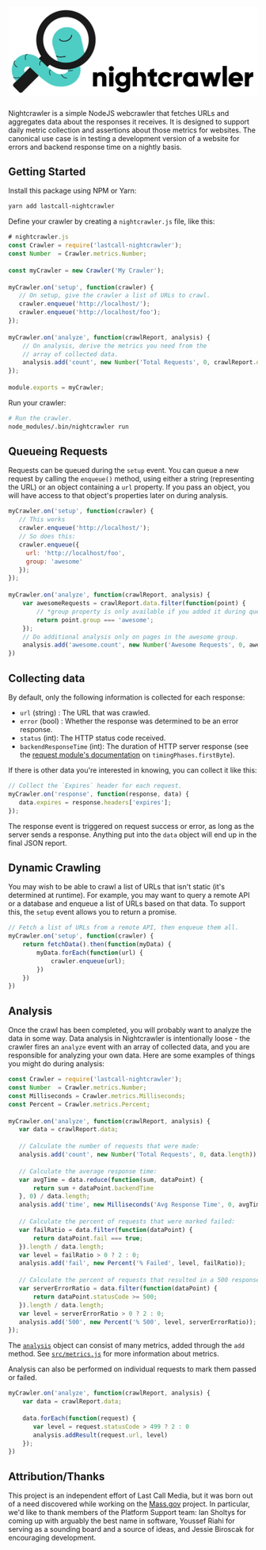 ![Nightcrawler](docs/logo.png)
============

Nightcrawler is a simple NodeJS webcrawler that fetches URLs and aggregates data about the responses it receives.  It is designed to support daily metric collection and assertions about those metrics for websites.  The canonical use case is in testing a development version of a website for errors and backend response time on a nightly basis.

Getting Started
---------------
Install this package using NPM or Yarn:
```bash
yarn add lastcall-nightcrawler
```
Define your crawler by creating a `nightcrawler.js` file, like this:
```js
# nightcrawler.js
const Crawler = require('lastcall-nightcrawler');
const Number  = Crawler.metrics.Number;

const myCrawler = new Crawler('My Crawler');

myCrawler.on('setup', function(crawler) {
   // On setup, give the crawler a list of URLs to crawl.
   crawler.enqueue('http://localhost/'); 
   crawler.enqueue('http://localhost/foo'); 
});

myCrawler.on('analyze', function(crawlReport, analysis) {
    // On analysis, derive the metrics you need from the
    // array of collected data.
    analysis.add('count', new Number('Total Requests', 0, crawlReport.data.length));
});

module.exports = myCrawler;
```
Run your crawler:
```bash
# Run the crawler.
node_modules/.bin/nightcrawler run
```

Queueing Requests
-----------------
Requests can be queued during the `setup` event.  You can queue a new request by calling the `enqueue()` method, using either a string (representing the URL) or an object containing a `url` property.  If you pass an object, you will have access to that object's properties later on during analysis.

```js
myCrawler.on('setup', function(crawler) {
   // This works
   crawler.enqueue('http://localhost/'); 
   // So does this:
   crawler.enqueue({
     url: 'http://localhost/foo',
     group: 'awesome'
   }); 
});

myCrawler.on('analyze', function(crawlReport, analysis) {
    var awesomeRequests = crawlReport.data.filter(function(point) {
        // *group property is only available if you added it during queuing.
        return point.group === 'awesome';
    });
    // Do additional analysis only on pages in the awesome group.
    analysis.add('awesome.count', new Number('Awesome Requests', 0, awesomeRequests.length));
})
```

Collecting data
---------------
By default, only the following information is collected for each response:
* `url` (string) : The URL that was crawled.
* `error` (bool) : Whether the response was determined to be an error response.
* `status` (int): The HTTP status code received.
* `backendResponseTime` (int): The duration of HTTP server response (see the [request module's documentation](https://github.com/request/request) on `timingPhases.firstByte`).

If there is other data you're interested in knowing, you can collect it like this:
```js
// Collect the `Expires` header for each request.
myCrawler.on('response', function(response, data) {
   data.expires = response.headers['expires']; 
});
```
The response event is triggered on request success or error, as long as the server sends a response.  Anything put into the `data` object will end up in the final JSON report.


Dynamic Crawling
----------------
You may wish to be able to crawl a list of URLs that isn't static (it's determined at runtime).  For example, you may want to query a remote API or a database and enqueue a list of URLs based on that data. To support this, the `setup` event allows you to return a promise.

```js
// Fetch a list of URLs from a remote API, then enqueue them all.
myCrawler.on('setup', function(crawler) {
    return fetchData().then(function(myData) {
        myData.forEach(function(url) {
            crawler.enqueue(url);
        })
    })
})
```

Analysis
--------
Once the crawl has been completed, you will probably want to analyze the data in some way.  Data analysis in Nightcrawler is intentionally loose - the crawler fires an `analyze` event with an array of collected data, and you are responsible for analyzing your own data.  Here are some examples of things you might do during analysis:
 
 ```js
const Crawler = require('lastcall-nightcrawler');
const Number  = Crawler.metrics.Number;
const Milliseconds = Crawler.metrics.Milliseconds;
const Percent = Crawler.metrics.Percent;

myCrawler.on('analyze', function(crawlReport, analysis) {
    var data = crawlReport.data;
    
    // Calculate the number of requests that were made:
    analysis.add('count', new Number('Total Requests', 0, data.length));
    
    // Calculate the average response time:
    var avgTime = data.reduce(function(sum, dataPoint) {
        return sum + dataPoint.backendTime
    }, 0) / data.length;
    analysis.add('time', new Milliseconds('Avg Response Time', 0, avgTime));
    
    // Calculate the percent of requests that were marked failed:
    var failRatio = data.filter(function(dataPoint) {
        return dataPoint.fail === true;
    }).length / data.length;
    var level = failRatio > 0 ? 2 : 0;
    analysis.add('fail', new Percent('% Failed', level, failRatio));
    
    // Calculate the percent of requests that resulted in a 500 response.
    var serverErrorRatio = data.filter(function(dataPoint) {
        return dataPoint.statusCode >= 500;
    }).length / data.length;
    var level = serverErrorRatio > 0 ? 2 : 0;
    analysis.add('500', new Percent('% 500', level, serverErrorRatio));
});
```
The [`analysis`](./src/analysis.js) object can consist of many metrics, added through the `add` method. See [`src/metrics.js`](./src/metrics.js) for more information about metrics.

Analysis can also be performed on individual requests to mark them passed or failed.

```js
myCrawler.on('analyze', function(crawlReport, analysis) {
    var data = crawlReport.data;

    data.forEach(function(request) {
       var level = request.statusCode > 499 ? 2 : 0
       analysis.addResult(request.url, level)
    });
})
```

Attribution/Thanks
------------------
This project is an independent effort of Last Call Media, but it was born out of a need discovered while working on the [Mass.gov](https://www.mass.gov) project.  In particular, we'd like to thank members of the Platform Support team: Ian Sholtys for coming up with arguably the best name in software, Youssef Riahi for serving as a sounding board and a source of ideas, and Jessie Biroscak for encouraging development.
